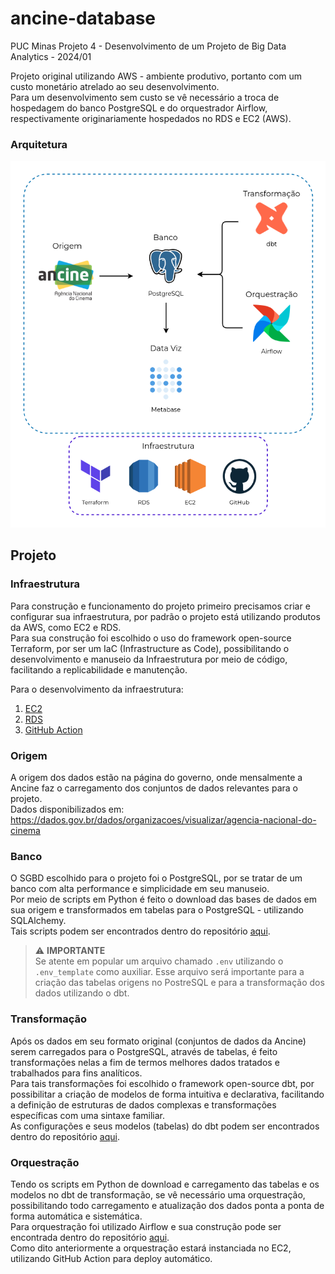 # ancine-database

PUC Minas Projeto 4 - Desenvolvimento de um Projeto de Big Data Analytics - 2024/01  

Projeto original utilizando AWS - ambiente produtivo, portanto com um custo monetário atrelado ao seu desenvolvimento.  
Para um desenvolvimento sem custo se vê necessário a troca de hospedagem do banco PostgreSQL e do orquestrador Airflow, respectivamente originariamente hospedados no RDS e EC2 (AWS).

### Arquitetura
<img width="600em" src="assets/architecture.png">

## Projeto

### Infraestrutura

Para construção e funcionamento do projeto primeiro precisamos criar e configurar sua infraestrutura, por padrão o projeto está utilizando produtos da AWS, como EC2 e RDS.   
Para sua construção foi escolhido o uso do framework open-source Terraform, por ser um IaC (Infrastructure as Code), possibilitando o desenvolvimento e manuseio da Infraestrutura por meio de código, facilitando a replicabilidade e manutenção.

Para o desenvolvimento da infraestrutura:

1. [EC2](https://github.com/matbragan/ancine-database/tree/main/terraform/ec2)
2. [RDS](https://github.com/matbragan/ancine-database/tree/main/terraform/rds)
3. [GitHub Action](https://github.com/matbragan/ancine-database/tree/main/.github/workflows)

### Origem

A origem dos dados estão na página do governo, onde mensalmente a Ancine faz o carregamento dos conjuntos de dados relevantes para o projeto.   
Dados disponibilizados em: https://dados.gov.br/dados/organizacoes/visualizar/agencia-nacional-do-cinema

### Banco

O SGBD escolhido para o projeto foi o PostgreSQL, por se tratar de um banco com alta performance e simplicidade em seu manuseio.   
Por meio de scripts em Python é feito o download das bases de dados em sua origem e transformados em tabelas para o PostgreSQL - utilizando SQLAlchemy.   
Tais scripts podem ser encontrados dentro do repositório [aqui](https://github.com/matbragan/ancine-database/tree/main/airflow/plugins).   
> ⚠️ **IMPORTANTE**  
> Se atente em popular um arquivo chamado `.env` utilizando o `.env_template` como auxiliar. Esse arquivo será importante para a criação das tabelas origens no PostreSQL e para a transformação dos dados utilizando o dbt.

### Transformação

Após os dados em seu formato original (conjuntos de dados da Ancine) serem carregados para o PostgreSQL, através de tabelas, é feito transformações nelas a fim de termos melhores dados tratados e trabalhados para fins analíticos.   
Para tais transformações foi escolhido o framework open-source dbt, por possibilitar a criação de modelos de forma intuitiva e declarativa, facilitando a definição de estruturas de dados complexas e transformações específicas com uma sintaxe familiar.   
As configurações e seus modelos (tabelas) do dbt podem ser encontrados dentro do repositório [aqui](https://github.com/matbragan/ancine-database/tree/main/dbt/ancine).

### Orquestração

Tendo os scripts em Python de download e carregamento das tabelas e os modelos no dbt de transformação, se vê necessário uma orquestração, possibilitando todo carregamento e atualização dos dados ponta a ponta de forma automática e sistemática.   
Para orquestração foi utilizado Airflow e sua construção pode ser encontrada dentro do repositório [aqui](https://github.com/matbragan/ancine-database/tree/main/airflow/dags).   
Como dito anteriormente a orquestração estará instanciada no EC2, utilizando GitHub Action para deploy automático.
